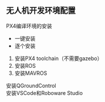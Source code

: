 ## 无人机开发环境配置  
PX4编译环境的安装   
* 一键安装   
* 逐个安装   
1. 安装PX4 toolchain（不需要gazebo）   
2. 安装ROS   
3. 安装MAVROS  

安装QGroundControl   
安装VSCode和Roboware Studio 